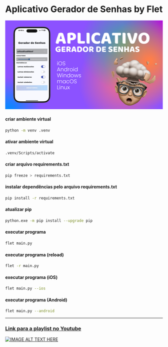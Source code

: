﻿# Aplicativo Gerador de Senhas by Flet

<img src="imagens/1.png" alt="Imagem do Aplicativo">

#### criar ambiente virtual
```bash
python -m venv .venv
```

#### ativar ambiente virtual
```bash
.venv/Scripts/activate
```

#### criar arquivo requirements.txt
```bash
pip freeze > requirements.txt
```

#### instalar dependências pelo arquivo requirements.txt
```bash
pip install -r requirements.txt
```

#### atualizar pip
```bash
python.exe -m pip install --upgrade pip
```

#### executar programa
```bash
flet main.py
```

#### executar programa (reload) 
```bash
flet -r main.py
```

#### executar programa (iOS)
```bash
flet main.py --ios
```

#### executar programa (Android)
```bash
flet main.py --android
```

*  * *
### [Link para a playlist no Youtube](https://www.youtube.com/playlist?list=PLjEMBqp7RZOx21PaAyhe8zuHTe4kJLM9F)


[![IMAGE ALT TEXT HERE](https://img.youtube.com/vi/f2clA7745WA/maxresdefault.jpg)](https://www.youtube.com/live/f2clA7745WA)
